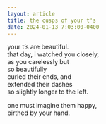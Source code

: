 ```yaml
---
layout: article
title: the cusps of your t's
date: 2024-01-13 7:03:00-0400
---
```


your t’s are beautiful. <br>
that day, i watched you closely, <br>
as you carelessly but <br>
so beautifully <br>
curled their ends, and <br>
extended their dashes <br>
so slightly longer to the left.

one must imagine them happy, <br>
birthed by your hand.